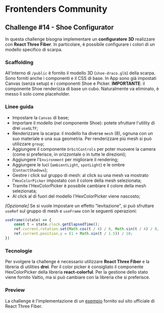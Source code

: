 # Frontenders Community

## Challenge #14 - Shoe Configurator

In questa challenge bisogna implementare un **configuratore 3D** realizzare con **React Three Fiber**. In particolare, è possibile configurare i colori di un modello specifico di scarpa.

### Scaffolding
All'interno di ```/public``` è fornito il modello 3D (```shoe-draco.glb```) della scarpa. Sono forniti anche i componenti e il CSS di base. In App sono già impostati Canvas (senza setup) e i componenti Shoe e Picker.
**IMPORTANTE**: il componente Shoe renderizza di base un cubo. Naturalmente va eliminato, è messo lì solo come placeholder.


### Linee guida
- Impostare la ```Canvas``` di base;
- Importare il modello (nel componente Shoe): potete sfruttare l'utility di drei ```useGLTF```;
- Renderizzare la scarpa: il modello ha diverse ```mesh``` (8), ognuna con un suo materiale e una sua geometria. Per renderizzare più mesh si può utilizzare ```group```;
- Aggiungere il componente ```OrbitControls``` per poter muovere la camera (come si preferisce, in orizzontale o in tutte le direzioni);
- Aggiungere l'```Environment``` per migliorare il rendering;
- Aggiungere le luci (```ambientLight```, ```spotLight```) e le ombre (```ContactShadows```);
- Gestire i click sul gruppo di mesh: al click su una mesh va mostrato l'```HexColorPicker``` impostato con il colore della mesh selezionata;
- Tramite l'HexColorPicker è possibile cambiare il colore della mesh selezionata;
- Al click al di fuori del modello l'HexColorPicker viene nascosto;


*[Opzionale]*
Se si vuole impostare un effetto "levitazione", si può sfruttare ```useRef``` sul gruppo di mesh e ```useFrame``` con le seguenti operazioni:
```js
useFrame((state) => {
    const t = state.clock.getElapsedTime();
    ref.current.rotation.set(Math.cos(t / 4) / 8, Math.sin(t / 4) / 8, -0.2 - (1 + Math.sin(t / 1.5)) / 20);
    ref.current.position.y = (1 + Math.sin(t / 1.5)) / 10;
})
```

### Tecnologie

Per svolgere la challenge è necessario utilizzare **React Three Fiber** e la libreria di utilities **drei**. Per il color picker è consigliato il componente HexColorPicker della libreria **react-colorful**. Per la gestione dello stato viene fornito Valtio, ma si può cambiare con la libreria che si preferisce.

### Preview
La challenge è l'implementazione di un [esempio](https://codesandbox.io/s/qxjoj) fornito sul sito ufficiale di React Three Fiber.